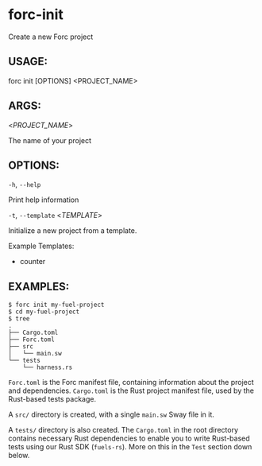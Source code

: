 
# forc-init
Create a new Forc project


## USAGE:
forc init [OPTIONS] <PROJECT_NAME>


## ARGS:

<_PROJECT_NAME_>

   The name of your project


## OPTIONS:

`-h`, `--help` 

Print help information

`-t`, `--template` <_TEMPLATE_>

Initialize a new project from a template.

Example Templates:
- counter

## EXAMPLES:

```console
$ forc init my-fuel-project
$ cd my-fuel-project
$ tree
.
├── Cargo.toml
├── Forc.toml
├── src
│   └── main.sw
└── tests
    └── harness.rs
```

`Forc.toml` is the Forc manifest file, containing information about the project and dependencies. `Cargo.toml` is the Rust project manifest file, used by the Rust-based tests package.

A `src/` directory is created, with a single `main.sw` Sway file in it.

A `tests/` directory is also created. The `Cargo.toml` in the root directory contains necessary Rust dependencies to enable you to write Rust-based tests using our Rust SDK (`fuels-rs`). More on this in the `Test` section down below.
